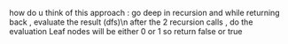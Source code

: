 how do u think of this approach :
go deep in recursion and while returning back , evaluate the result (dfs)\n
after the 2 recursion calls , do the evaluation
Leaf nodes will be​ either 0 or 1 so return false or true
